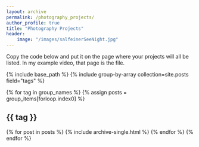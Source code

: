 ```yaml
---
layout: archive
permalink: /photography_projects/
author_profile: true
title: "Photography Projects"
header: 
    image: "/images/salfeinerSeeNight.jpg"
---
```


Copy the code below and put it on the page where your projects will all be listed.
In my example video, that page is the file.

{% include base_path %}
{% include group-by-array collection=site.posts field="tags" %}

{% for tag in group_names %}
  {% assign posts = group_items[forloop.index0] %}
  <h2 id="{{ tag | slugify }}" class="archive__subtitle">{{ tag }}</h2>
  {% for post in posts %}
    {% include archive-single.html %}
  {% endfor %}
{% endfor %}